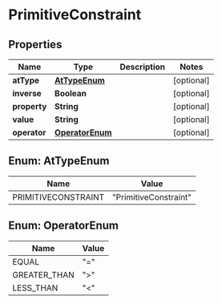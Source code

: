 

# PrimitiveConstraint

## Properties

Name | Type | Description | Notes
------------ | ------------- | ------------- | -------------
**atType** | [**AtTypeEnum**](#AtTypeEnum) |  |  [optional]
**inverse** | **Boolean** |  |  [optional]
**property** | **String** |  |  [optional]
**value** | **String** |  |  [optional]
**operator** | [**OperatorEnum**](#OperatorEnum) |  |  [optional]



## Enum: AtTypeEnum

Name | Value
---- | -----
PRIMITIVECONSTRAINT | &quot;PrimitiveConstraint&quot;



## Enum: OperatorEnum

Name | Value
---- | -----
EQUAL | &quot;&#x3D;&quot;
GREATER_THAN | &quot;&gt;&quot;
LESS_THAN | &quot;&lt;&quot;



